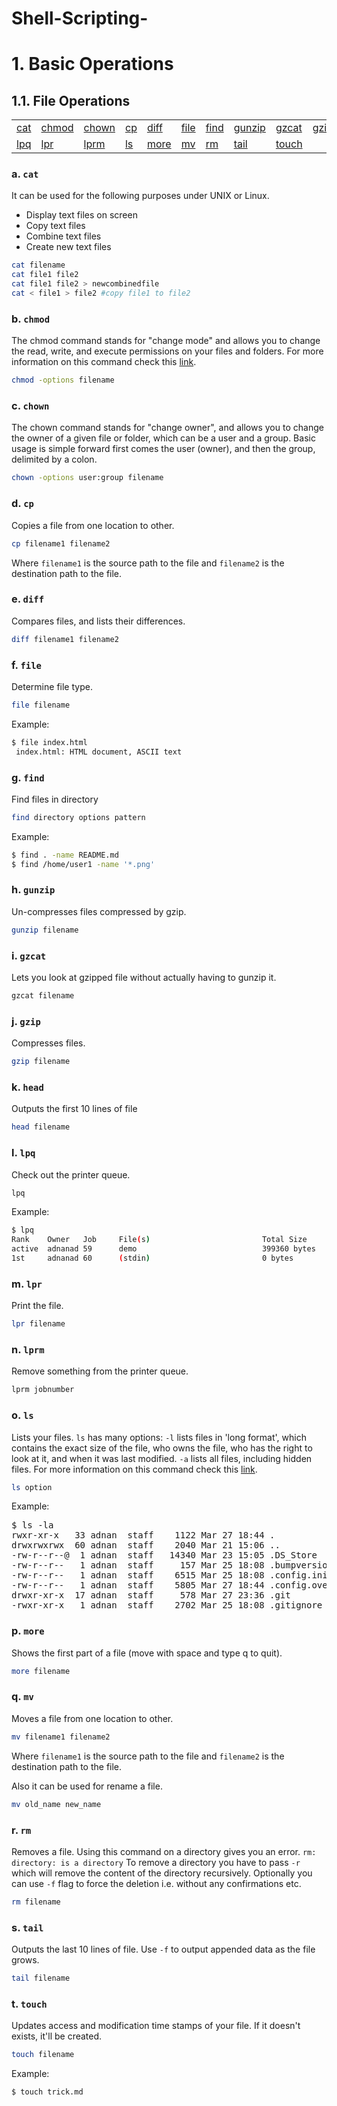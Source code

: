# Shell-Scripting-


# 1. Basic Operations

## 1.1. File Operations

<table>
   <tr>
      <td><a href="#a-cat">cat</a></td>
      <td><a href="#b-chmod">chmod</a></td>
      <td><a href="#c-chown">chown</a></td>
      <td><a href="#d-cp">cp</a></td>
      <td><a href="#e-diff">diff</a></td>
      <td><a href="#f-file">file</a></td>
      <td><a href="#g-find">find</a></td>
      <td><a href="#h-gunzip">gunzip</a></td>
      <td><a href="#i-gzcat">gzcat</a></td>
      <td><a href="#j-gzip">gzip</a></td>
      <td><a href="#k-head">head</a></td>
   </tr>
   <tr>
      <td><a href="#l-lpq">lpq</a></td>
      <td><a href="#m-lpr">lpr</a></td>
      <td><a href="#n-lprm">lprm</a></td>
      <td><a href="#o-ls">ls</a></td>
      <td><a href="#p-more">more</a></td>
      <td><a href="#q-mv">mv</a></td>
      <td><a href="#r-rm">rm</a></td>
      <td><a href="#s-tail">tail</a></td>
      <td><a href="#t-touch">touch</a></td>
   </tr>
</table>

### a. `cat`

It can be used for the following purposes under UNIX or Linux.

- Display text files on screen
- Copy text files
- Combine text files
- Create new text files

```bash
cat filename
cat file1 file2
cat file1 file2 > newcombinedfile
cat < file1 > file2 #copy file1 to file2
```

### b. `chmod`

The chmod command stands for "change mode" and allows you to change the read, write, and execute permissions on your files and folders. For more information on this command check this [link](https://ss64.com/bash/chmod.html).

```bash
chmod -options filename
```

### c. `chown`

The chown command stands for "change owner", and allows you to change the owner of a given file or folder, which can be a user and a group. Basic usage is simple forward first comes the user (owner), and then the group, delimited by a colon.

```bash
chown -options user:group filename
```

### d. `cp`

Copies a file from one location to other.

```bash
cp filename1 filename2
```

Where `filename1` is the source path to the file and `filename2` is the destination path to the file.

### e. `diff`

Compares files, and lists their differences.

```bash
diff filename1 filename2
```

### f. `file`

Determine file type.

```bash
file filename
```

Example:

```bash
$ file index.html
 index.html: HTML document, ASCII text
```

### g. `find`

Find files in directory

```bash
find directory options pattern
```

Example:

```bash
$ find . -name README.md
$ find /home/user1 -name '*.png'
```

### h. `gunzip`

Un-compresses files compressed by gzip.

```bash
gunzip filename
```

### i. `gzcat`

Lets you look at gzipped file without actually having to gunzip it.

```bash
gzcat filename
```

### j. `gzip`

Compresses files.

```bash
gzip filename
```

### k. `head`

Outputs the first 10 lines of file

```bash
head filename
```

### l. `lpq`

Check out the printer queue.

```bash
lpq
```

Example:

```bash
$ lpq
Rank    Owner   Job     File(s)                         Total Size
active  adnanad 59      demo                            399360 bytes
1st     adnanad 60      (stdin)                         0 bytes
```

### m. `lpr`

Print the file.

```bash
lpr filename
```

### n. `lprm`

Remove something from the printer queue.

```bash
lprm jobnumber
```

### o. `ls`

Lists your files. `ls` has many options: `-l` lists files in 'long format', which contains the exact size of the file, who owns the file, who has the right to look at it, and when it was last modified. `-a` lists all files, including hidden files. For more information on this command check this [link](https://ss64.com/bash/ls.html).

```bash
ls option
```

Example:

<pre>
$ ls -la
rwxr-xr-x   33 adnan  staff    1122 Mar 27 18:44 .
drwxrwxrwx  60 adnan  staff    2040 Mar 21 15:06 ..
-rw-r--r--@  1 adnan  staff   14340 Mar 23 15:05 .DS_Store
-rw-r--r--   1 adnan  staff     157 Mar 25 18:08 .bumpversion.cfg
-rw-r--r--   1 adnan  staff    6515 Mar 25 18:08 .config.ini
-rw-r--r--   1 adnan  staff    5805 Mar 27 18:44 .config.override.ini
drwxr-xr-x  17 adnan  staff     578 Mar 27 23:36 .git
-rwxr-xr-x   1 adnan  staff    2702 Mar 25 18:08 .gitignore
</pre>

### p. `more`

Shows the first part of a file (move with space and type q to quit).

```bash
more filename
```

### q. `mv`

Moves a file from one location to other.

```bash
mv filename1 filename2
```

Where `filename1` is the source path to the file and `filename2` is the destination path to the file.

Also it can be used for rename a file.

```bash
mv old_name new_name
```

### r. `rm`

Removes a file. Using this command on a directory gives you an error.
`rm: directory: is a directory`
To remove a directory you have to pass `-r` which will remove the content of the directory recursively. Optionally you can use `-f` flag to force the deletion i.e. without any confirmations etc.

```bash
rm filename
```

### s. `tail`

Outputs the last 10 lines of file. Use `-f` to output appended data as the file grows.

```bash
tail filename
```

### t. `touch`

Updates access and modification time stamps of your file. If it doesn't exists, it'll be created.

```bash
touch filename
```

Example:

```bash
$ touch trick.md
```


